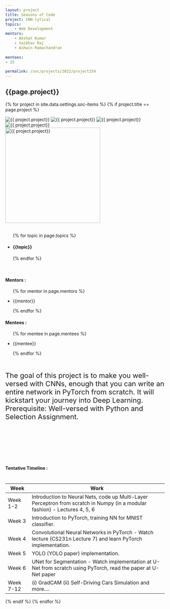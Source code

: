 ```yaml
---
layout: project
title: Seasons of Code
project: CNN-lytical
topics:
    - Web Development
mentors:
    - Akshat Kumar
    - Vaibhav Raj 
    - Ashwin Ramachandran    
    
mentees:
- 15
    
permalink: /soc/projects/2022/project254
---
```


<h2 class="display1 m-3 p-3 text-center project-title">{{page.project}}</h2>

{% for project in site.data.settings.soc-items %}
{% if project.title == page.project %}

<div class ="img-soc d-block"> 
    <img src="{{ site.baseurl }}/{{ project.image }}" alt="{{ project.project}}" class="image-1">
    <img src="{{ site.baseurl }}/{{ project.image }}" alt="{{ project.project}}" class="image-2">
    <img src="{{ site.baseurl }}/{{ project.image }}" alt="{{ project.project}}" class="image-3">
    <img src="{{ site.baseurl }}/{{ project.image }}" alt="{{ project.project}}" class="image-4">
</div>
<div class = "mobile-img-soc">
  <img src="{{ site.baseurl }}/{{ project.image }}"  width = "300" height="300" alt="{{ project.project}}" class="border rounded">
  </div>
<div >
    <br>
    <ul>
        {% for topic in page.topics %}
        <li><h4 class="text-primary text-center topics">{{topic}}</h4></li>
        {% endfor %}
    </ul>
    <br>
    <h4 class="display3  ">Mentors :</h4> 
    <ul>
        {% for mentor in page.mentors %}
        <li><p class="lead">{{mentor}}</p></li>
        {% endfor %}
    </ul>
    <h4 class="display3  ">Mentees :</h4> 
    <ul>
        {% for mentee in page.mentees %}
        <li><p class="lead">{{mentee}}</p></li>
        {% endfor %}
    </ul>
</div>
<div class = "project-desc" style = "margin-bottom: 140px">
    <p class="display3" style = "font-size:22px;" >
        <br>
        The goal of this project is to make you well-versed with CNNs, enough that you can write an entire network in PyTorch from scratch. It will kickstart your journey into Deep Learning.				
        <br>
Prerequisite:
Well-versed with Python and Selection Assignment. 
<br>
    </p>
</div>
<div class = "d-flex flex-wrap">
<div>
    <h4 class="display3" style="margin:40px 0px 40px 0px;">Tentative Timeline :</h4>
    <table class="table table-striped">
    <thead>
        <tr>
        <th>Week</th>
        <th>Work</th>
        </tr>
    </thead>
    <tbody>
    <tr>
      <td>Week 1-2</td>
      <td>Introduction to Neural Nets, code up Multi-Layer Perceptron from scratch in Numpy (in a modular fashion) - Lectures 4, 5, 6
  </td>
    </tr>
    <tr>
      <td>Week 3</td>
      <td>	Introduction to PyTorch, training NN for MNIST classifier.</td>
    </tr>
    <tr>
      <td>Week 4</td>
      <td>Convolutional Neural Networks in PyTorch - Watch lecture (CS231n Lecture 7) and learn PyTorch implementation.</td>
    </tr>
    <tr>
      <td>Week 5</td>
      <td>YOLO (YOLO paper) implementation.</td>
    </tr>
    <tr>
      <td>Week 6</td>
      <td>UNet for Segmentation - Watch implementation at U-Net from scratch using PyTorch, read the paper at U-Net paper</td>
    </tr>
    <tr>
      <td>Week 7-12</td>
      <td>(i) GradCAM
        (ii) Self-Driving Cars Simulation
        and more....</td>
    </tr>
    </tbody>
    </table>
</div>

</div>
{% endif %}
{% endfor %}
